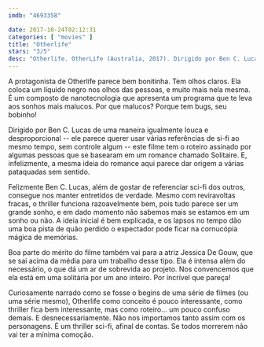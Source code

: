 ```yaml
---
imdb: "4693358"

date: 2017-10-24T02:12:31
categories: [ "movies" ]
title: "Otherlife"
stars: "3/5"
desc: "Otherlife. OtherLife (Australia, 2017). Dirigido por Ben C. Lucas. Escrito por Kelley Eskridge, Ben C. Lucas, Gregory Widen. Com Jessica De Gouw (Ren Amari), Shalom Brune-Franklin (Coder #2), Thomas Cocquerel (Danny), T.J. Power (Sam), Liam Graham (Jared Amari), Clarence John Ryan (Byron Finbar), Sarah Anjuli (Start-up Programmer), Hoa Xuande (Coder #1), Adam T Perkins (Security Guard)."
---
```

A protagonista de Otherlife parece bem bonitinha. Tem olhos claros. Ela coloca um líquido negro nos olhos das pessoas, e muito mais nela mesma. É um composto de nanotecnologia que apresenta um programa que te leva aos sonhos mais malucos. Por que malucos? Porque tem bugs, seu bobinho!

Dirigido por Ben C. Lucas de uma maneira igualmente louca e desproporcional -- ele parece querer usar várias referências de si-fi ao mesmo tempo, sem controle algum -- este filme tem o roteiro assinado por algumas pessoas que se basearam em um romance chamado Solitaire. E, infelizmente, a mesma ideia do romance aqui parece dar origem a várias pataquadas sem sentido.

Felizmente Ben C. Lucas, além de gostar de referenciar sci-fi dos outros, consegue nos manter entretidos de verdade. Mesmo com reviravoltas fracas, o thriller funciona razoavelmente bem, pois tudo parece ser um grande sonho, e em dado momento não sabemos mais se estamos em um sonho ou não. A ideia inicial é bem explicada, e os lapsos no tempo dão uma boa pista de quão perdido o espectador pode ficar na cornucópia mágica de memórias.

Boa parte do mérito do filme também vai para a atriz Jessica De Gouw, que se sai acima da média para um trabalho desse tipo. Ela é intensa além do necessário, o que dá um ar de sobrevida ao projeto. Nos convencemos que ela está em uma solitária por um ano inteiro. Por incrível que pareça!

Curiosamente narrado como se fosse o begins de uma série de filmes (ou uma série mesmo), Otherlife como conceito é pouco interessante, como thriller fica bem interessante, mas como roteiro... um pouco confuso demais. E desnecessariamente. Não nos importamos tanto assim com os personagens. É um thriller sci-fi, afinal de contas. Se todos morrerem não vai ter a mínima comoção.
